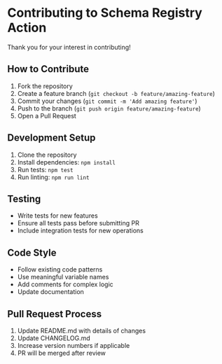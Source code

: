 # Contributing to Schema Registry Action

Thank you for your interest in contributing!

## How to Contribute

1. Fork the repository
2. Create a feature branch (`git checkout -b feature/amazing-feature`)
3. Commit your changes (`git commit -m 'Add amazing feature'`)
4. Push to the branch (`git push origin feature/amazing-feature`)
5. Open a Pull Request

## Development Setup

1. Clone the repository
2. Install dependencies: `npm install`
3. Run tests: `npm test`
4. Run linting: `npm run lint`

## Testing

- Write tests for new features
- Ensure all tests pass before submitting PR
- Include integration tests for new operations

## Code Style

- Follow existing code patterns
- Use meaningful variable names
- Add comments for complex logic
- Update documentation

## Pull Request Process

1. Update README.md with details of changes
2. Update CHANGELOG.md
3. Increase version numbers if applicable
4. PR will be merged after review